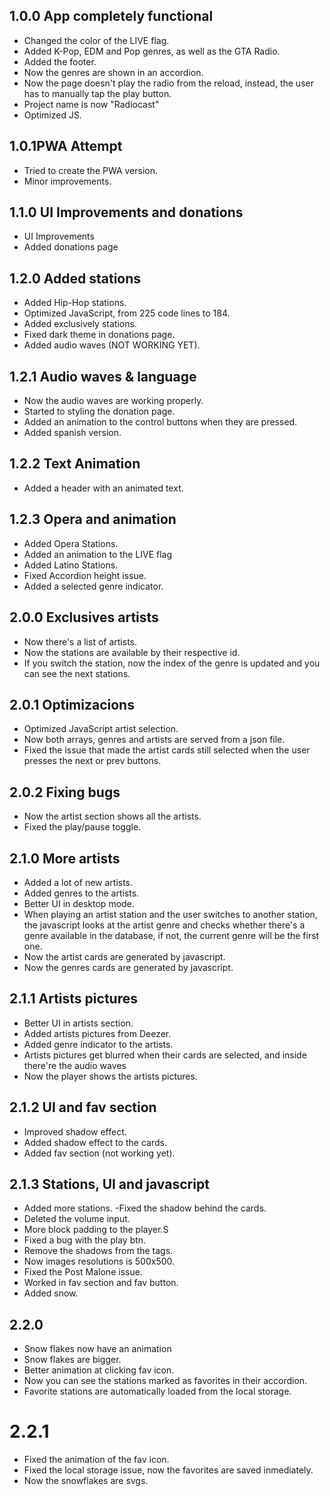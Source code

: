 ## 1.0.0 App completely functional

- Changed the color of the LIVE flag.
- Added K-Pop, EDM and Pop genres, as well as the GTA Radio.
- Added the footer.
- Now the genres are shown in an accordion.
- Now the page doesn't play the radio from the reload, instead, the user has to manually tap the play button.
- Project name is now "Radiocast"
- Optimized JS.

## 1.0.1PWA Attempt

- Tried to create the PWA version.
- Minor improvements.

## 1.1.0 UI Improvements and donations

- UI Improvements
- Added donations page

## 1.2.0 Added stations

- Added Hip-Hop stations.
- Optimized JavaScript, from 225 code lines to 184.
- Added exclusively stations.
- Fixed dark theme in donations page.
- Added audio waves (NOT WORKING YET).

## 1.2.1 Audio waves & language

- Now the audio waves are working properly.
- Started to styling the donation page.
- Added an animation to the control buttons when they are pressed.
- Added spanish version.

## 1.2.2 Text Animation

- Added a header with an animated text.

## 1.2.3 Opera and animation

- Added Opera Stations.
- Added an animation to the LIVE flag
- Added Latino Stations.
- Fixed Accordion height issue.
- Added a selected genre indicator.

## 2.0.0 Exclusives artists

- Now there's a list of artists.
- Now the stations are available by their respective id.
- If you switch the station, now the index of the genre is updated and you can see the next stations.

## 2.0.1 Optimizacions

- Optimized JavaScript artist selection.
- Now both arrays, genres and artists are served from a json file.
- Fixed the issue that made the artist cards still selected when the user presses the next or prev buttons.

## 2.0.2 Fixing bugs

- Now the artist section shows all the artists.
- Fixed the play/pause toggle.

## 2.1.0 More artists

- Added a lot of new artists.
- Added genres to the artists.
- Better UI in desktop mode.
- When playing an artist station and the user switches to another station, the javascript looks at the artist genre and checks whether there's a genre available in the database, if not, the current genre will be the first one.
- Now the artist cards are generated by javascript.
- Now the genres cards are generated by javascript.

## 2.1.1 Artists pictures

- Better UI in artists section.
- Added artists pictures from Deezer.
- Added genre indicator to the artists.
- Artists pictures get blurred when their cards are selected, and inside there're the audio waves
- Now the player shows the artists pictures.

## 2.1.2 UI and fav section

- Improved shadow effect.
- Added shadow effect to the cards.
- Added fav section (not working yet).

## 2.1.3 Stations, UI and javascript

- Added more stations.
  -Fixed the shadow behind the cards.
- Deleted the volume input.
- More block padding to the player.S
- Fixed a bug with the play btn.
- Remove the shadows from the tags.
- Now images resolutions is 500x500.
- Fixed the Post Malone issue.
- Worked in fav section and fav button.
- Added snow.

## 2.2.0

- Snow flakes now have an animation
- Snow flakes are bigger.
- Better animation at clicking fav icon.
- Now you can see the stations marked as favorites in their accordion.
- Favorite stations are automatically loaded from the local storage.

# 2.2.1

- Fixed the animation of the fav icon.
- Fixed the local storage issue, now the favorites are saved inmediately.
- Now the snowflakes are svgs.
